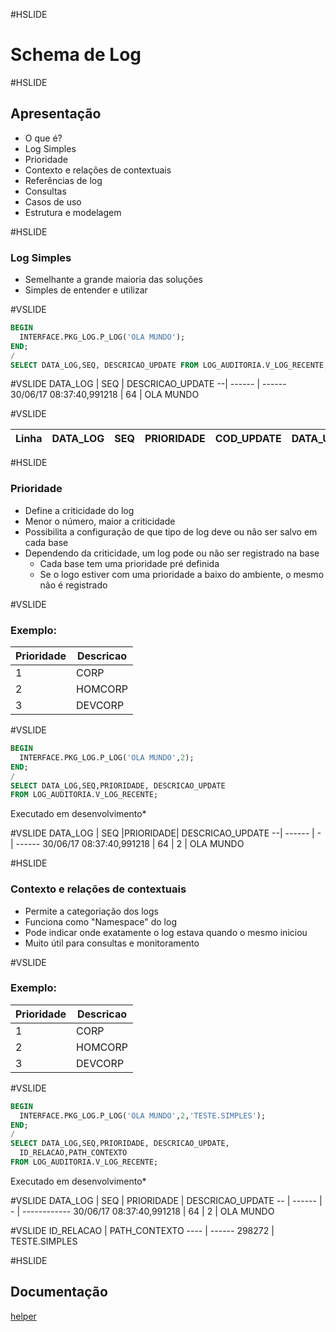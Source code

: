 #HSLIDE
# Schema de Log

#HSLIDE
## Apresentação
- O que é?
- Log Simples
- Prioridade
- Contexto e relações de contextuais
- Referências de log
- Consultas
- Casos de uso
- Estrutura e modelagem

#HSLIDE
### Log Simples
- Semelhante a grande maioria das soluções
- Simples de entender e utilizar

#VSLIDE
``` SQL
BEGIN
  INTERFACE.PKG_LOG.P_LOG('OLA MUNDO');
END;
/
SELECT DATA_LOG,SEQ, DESCRICAO_UPDATE FROM LOG_AUDITORIA.V_LOG_RECENTE;
```
#VSLIDE
DATA_LOG | SEQ | DESCRICAO_UPDATE
--| ------ | ------
30/06/17 08:37:40,991218 | 64  |  OLA MUNDO

#VSLIDE

Linha | DATA_LOG | SEQ | PRIORIDADE | COD_UPDATE | DATA_UPDATE | DESCRICAO_UPDATE | LOG | PATH_CONTEXTO | ID_RELACAO | ID_CONTEXTO
--| ------ | ------ | ------ | ------ | ------ | ------ | ------ | ------ | ------ | --- 



#HSLIDE
### Prioridade
- Define a criticidade do log
- Menor o número, maior a criticidade
- Possibilita a configuração de que tipo de log deve ou não ser salvo em cada base
- Dependendo da criticidade, um log pode ou não ser registrado na base
   - Cada base tem uma prioridade pré definida
   - Se o logo estiver com uma prioridade a baixo do ambiente, o mesmo não é registrado

#VSLIDE
### Exemplo:
Prioridade | Descricao
--| -----
1 | CORP
2 | HOMCORP
3 | DEVCORP

#VSLIDE
``` SQL
BEGIN
  INTERFACE.PKG_LOG.P_LOG('OLA MUNDO',2);
END;
/
SELECT DATA_LOG,SEQ,PRIORIDADE, DESCRICAO_UPDATE
FROM LOG_AUDITORIA.V_LOG_RECENTE;
```
Executado em desenvolvimento*

#VSLIDE
DATA_LOG | SEQ |PRIORIDADE| DESCRICAO_UPDATE
--| ------ | - | ------
30/06/17 08:37:40,991218 | 64 | 2 |  OLA MUNDO




#HSLIDE
### Contexto e relações de contextuais
- Permite a categoriação dos logs
- Funciona como "Namespace" do log
- Pode indicar onde exatamente o log estava quando o mesmo iniciou
- Muito útil para consultas e monitoramento

#VSLIDE
### Exemplo:
Prioridade | Descricao
--| -----
1 | CORP
2 | HOMCORP
3 | DEVCORP

#VSLIDE
``` SQL
BEGIN
  INTERFACE.PKG_LOG.P_LOG('OLA MUNDO',2,'TESTE.SIMPLES');
END;
/
SELECT DATA_LOG,SEQ,PRIORIDADE, DESCRICAO_UPDATE,
  ID_RELACAO,PATH_CONTEXTO
FROM LOG_AUDITORIA.V_LOG_RECENTE;
```
Executado em desenvolvimento*

#VSLIDE
DATA_LOG | SEQ | PRIORIDADE | DESCRICAO_UPDATE
-- | ------ | - | ------------
30/06/17 08:37:40,991218 | 64 | 2 |  OLA MUNDO

#VSLIDE
ID_RELACAO | PATH_CONTEXTO
 ---- | ------
298272 | TESTE.SIMPLES





#HSLIDE
## Documentação
[helper](http://x-oc-config.sefa.pa.gov.br/gitlab/sefa/sefa-ui/wikis/helper)